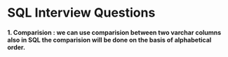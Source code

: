 # SQL Interview Questions 

#### 1. Comparision : we can use comparision between two varchar columns also in SQL the comparision will be done on the basis of alphabetical order.
